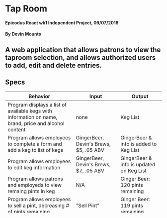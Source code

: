 # Tap Room

#### Epicodus React wk1 Independent Project, 09/07/2018

#### By Devin Mounts

## A web application that allows patrons to view the taproom selection, and allows authorized users to add, edit and delete entries.


## Specs

| Behavior | Input | Output |
|----------|-------|--------|
| Program displays a list of available kegs with information on name, brand, price and alcohol content | none| Keg List |
| Program allows employees to complete a form and add a keg to list of kegs | GingerBeer, Devin's Brews, $5, .05 ABV | GingerBeer & info is added to Keg List |
| Program allows employees to edit keg information | GingerBeer, Devin's Brews, $7, .05 ABV | GingerBeer & info is updated on Keg List |
| Program allows patrons and employeds to view remaing pints in keg | N/A | Ginger Beer: 120 pints remaining |
| Program allows employees to sell a pint, decreasing # of pints remaining | "Sell Pint" | Ginger Beer: 119 pints remaining |
|Program allows employees to see kegs with less than 10 pints remaining| N/A  | Ginger Beer: 9 pints remaining |

## Setup on OSX

* Install Node.js
* Clone the repo
* Create a `.eslintrc.json` file with desired rules.
* Create a `.gitignore` file and include: `.DS_STORE, node_modules, build.`
* `npm install` to install dependencies
* `webpack-dev-server` to build and start the dev server
* `npm run lint` to explicitly run ESLint
* `npm run test` to run the unit tests with

## Contribution Requirements

1. Clone the repo
1. Make a new branch
1. Commit and push your changes
1. Create a PR

## Technologies Used

* JavaScript
* Node.js
* React
* Bootstrap 4.1.3
* Babel
* Webpack
* ESLint
* Jasmine
* Karma

## Links

* Repo: https://github.com/devinmounts/taproom-react

## License

This software is licensed under the MIT license.

Copyright (c) 2018 **Devin Mounts**
